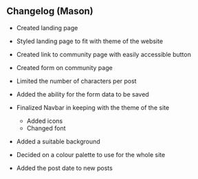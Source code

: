 ## Changelog (Mason)

- Created landing page
- Styled landing page to fit with theme of the website
- Created link to community page with easily accessible button 
- Created form on community page 
- Limited the number of characters per post 
- Added the ability for the form data to be saved
- Finalized Navbar in keeping with the theme of the site
    - Added icons
    - Changed font
- Added a suitable background
- Decided on a colour palette to use for the whole site

- Added the post date to new posts